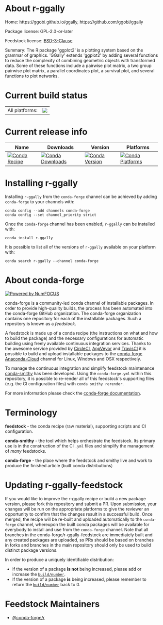 About r-ggally
==============

Home: https://ggobi.github.io/ggally, https://github.com/ggobi/ggally

Package license: GPL-2.0-or-later

Feedstock license: [BSD-3-Clause](https://github.com/conda-forge/r-ggally-feedstock/blob/master/LICENSE.txt)

Summary:  The R package 'ggplot2' is a plotting system based on the grammar of graphics. 'GGally' extends 'ggplot2' by adding several functions to reduce the complexity of combining geometric objects with transformed data. Some of these functions include a pairwise plot matrix, a two group pairwise plot matrix, a parallel coordinates plot, a survival plot, and several functions to plot networks.

Current build status
====================


<table><tr><td>All platforms:</td>
    <td>
      <a href="https://dev.azure.com/conda-forge/feedstock-builds/_build/latest?definitionId=1179&branchName=master">
        <img src="https://dev.azure.com/conda-forge/feedstock-builds/_apis/build/status/r-ggally-feedstock?branchName=master">
      </a>
    </td>
  </tr>
</table>

Current release info
====================

| Name | Downloads | Version | Platforms |
| --- | --- | --- | --- |
| [![Conda Recipe](https://img.shields.io/badge/recipe-r--ggally-green.svg)](https://anaconda.org/conda-forge/r-ggally) | [![Conda Downloads](https://img.shields.io/conda/dn/conda-forge/r-ggally.svg)](https://anaconda.org/conda-forge/r-ggally) | [![Conda Version](https://img.shields.io/conda/vn/conda-forge/r-ggally.svg)](https://anaconda.org/conda-forge/r-ggally) | [![Conda Platforms](https://img.shields.io/conda/pn/conda-forge/r-ggally.svg)](https://anaconda.org/conda-forge/r-ggally) |

Installing r-ggally
===================

Installing `r-ggally` from the `conda-forge` channel can be achieved by adding `conda-forge` to your channels with:

```
conda config --add channels conda-forge
conda config --set channel_priority strict
```

Once the `conda-forge` channel has been enabled, `r-ggally` can be installed with:

```
conda install r-ggally
```

It is possible to list all of the versions of `r-ggally` available on your platform with:

```
conda search r-ggally --channel conda-forge
```


About conda-forge
=================

[![Powered by NumFOCUS](https://img.shields.io/badge/powered%20by-NumFOCUS-orange.svg?style=flat&colorA=E1523D&colorB=007D8A)](http://numfocus.org)

conda-forge is a community-led conda channel of installable packages.
In order to provide high-quality builds, the process has been automated into the
conda-forge GitHub organization. The conda-forge organization contains one repository
for each of the installable packages. Such a repository is known as a *feedstock*.

A feedstock is made up of a conda recipe (the instructions on what and how to build
the package) and the necessary configurations for automatic building using freely
available continuous integration services. Thanks to the awesome service provided by
[CircleCI](https://circleci.com/), [AppVeyor](https://www.appveyor.com/)
and [TravisCI](https://travis-ci.com/) it is possible to build and upload installable
packages to the [conda-forge](https://anaconda.org/conda-forge)
[Anaconda-Cloud](https://anaconda.org/) channel for Linux, Windows and OSX respectively.

To manage the continuous integration and simplify feedstock maintenance
[conda-smithy](https://github.com/conda-forge/conda-smithy) has been developed.
Using the ``conda-forge.yml`` within this repository, it is possible to re-render all of
this feedstock's supporting files (e.g. the CI configuration files) with ``conda smithy rerender``.

For more information please check the [conda-forge documentation](https://conda-forge.org/docs/).

Terminology
===========

**feedstock** - the conda recipe (raw material), supporting scripts and CI configuration.

**conda-smithy** - the tool which helps orchestrate the feedstock.
                   Its primary use is in the construction of the CI ``.yml`` files
                   and simplify the management of *many* feedstocks.

**conda-forge** - the place where the feedstock and smithy live and work to
                  produce the finished article (built conda distributions)


Updating r-ggally-feedstock
===========================

If you would like to improve the r-ggally recipe or build a new
package version, please fork this repository and submit a PR. Upon submission,
your changes will be run on the appropriate platforms to give the reviewer an
opportunity to confirm that the changes result in a successful build. Once
merged, the recipe will be re-built and uploaded automatically to the
`conda-forge` channel, whereupon the built conda packages will be available for
everybody to install and use from the `conda-forge` channel.
Note that all branches in the conda-forge/r-ggally-feedstock are
immediately built and any created packages are uploaded, so PRs should be based
on branches in forks and branches in the main repository should only be used to
build distinct package versions.

In order to produce a uniquely identifiable distribution:
 * If the version of a package **is not** being increased, please add or increase
   the [``build/number``](https://docs.conda.io/projects/conda-build/en/latest/resources/define-metadata.html#build-number-and-string).
 * If the version of a package **is** being increased, please remember to return
   the [``build/number``](https://docs.conda.io/projects/conda-build/en/latest/resources/define-metadata.html#build-number-and-string)
   back to 0.

Feedstock Maintainers
=====================

* [@conda-forge/r](https://github.com/conda-forge/r/)

